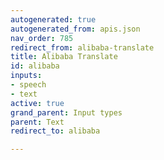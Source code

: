 ```yaml
---
autogenerated: true
autogenerated_from: apis.json
nav_order: 785
redirect_from: alibaba-translate
title: Alibaba Translate
id: alibaba
inputs:
- speech
- text
active: true
grand_parent: Input types
parent: Text
redirect_to: alibaba

---
```


